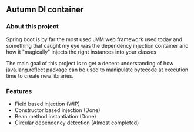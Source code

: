 ## Autumn DI container

### About this project
Spring boot is by far the most used JVM web framework used today and
something that caught my eye was the dependency injection
container and how it "magically" injects the right instances 
into your classes

The main goal of this project is to get a decent understanding
of how java.lang.reflect package can be used to manipulate bytecode
at execution time to create new libraries.

### Features
* Field based injection (WIP)
* Constructor based injection (Done)
* Bean method instantiation (Done) 
* Circular dependency detection (Almost completed)